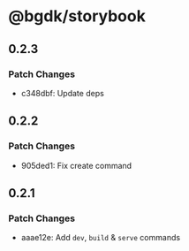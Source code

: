 # @bgdk/storybook

## 0.2.3

### Patch Changes

- c348dbf: Update deps

## 0.2.2

### Patch Changes

- 905ded1: Fix create command

## 0.2.1

### Patch Changes

- aaae12e: Add `dev`, `build` & `serve` commands
